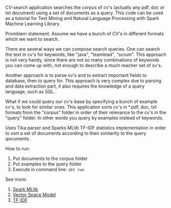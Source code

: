 CV-search application searches the corpus of cv's (actually any pdf, doc or txt document) using a set of documents as a query. This code can be used as a tutorial for Text Mining and Natural Language Processing with Spark Machine Learning Library. 

Promblem statement. Assume we have a bunch of CV's in different formats which we want to search.

There are several ways we can compose search queries. One can search the text in cv's for keywords, like "java", "teamlead", "scrum". This approach is not  very handy, since there are not so many combinations of keywords you can come up with, not enough to describe a much reacher set of sv's.

Another approach is to parse cv's and to extract important fields to database, then to query for. This approach is very complex due to parsing and data extraction part, it also  requires the knowledge  of a query language, such as SQL.

What if we could query our cv's-base by specifying a bunch of example cv's, to look for similar ones. This application sorts cv's in *.pdf, doc, txt formats from the "corpus" folder in order of their relevance to the cv's in the "query" folder. In other words you query by examples instead of keywords.

Uses Tika parser and Sparks MLlib TF-IDF statistics implementation in order to sort a set of documents according to their similarity to the query qocuments. 

How to run:

1. Put documents to the corpus folder
2. Put examples to the query folder
3. Execute in command line: <code>sbt run</code> 

See more:

1. [Spark MLlib](http://spark.apache.org/mllib/)
2. [Vector Space Model](https://en.wikipedia.org/wiki/Vector_space_model)
3. [TF-IDF](https://en.wikipedia.org/wiki/Tf%E2%80%93idf)
